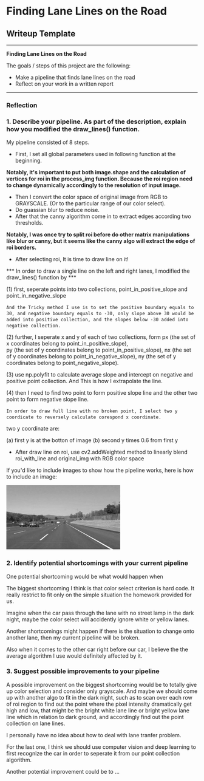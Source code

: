 # **Finding Lane Lines on the Road** 

## Writeup Template

---

**Finding Lane Lines on the Road**

The goals / steps of this project are the following:
* Make a pipeline that finds lane lines on the road
* Reflect on your work in a written report


[//]: # (Image References)

[image1]: ./examples/grayscale.jpg "Grayscale"

---

### Reflection

### 1. Describe your pipeline. As part of the description, explain how you modified the draw_lines() function.

My pipeline consisted of 8 steps. 

* First, I set all global parameters used in following function at the beginning.

**Notably, it's important to put both image.shape and the calculation of vertices for roi in the process_img function.
Because the roi region need to change dynamically accordingly to the resolution of input image.**

* Then I convert the color space of original image from RGB to GRAYSCALE. (Or to the particular range of our color select).
* Do guassian blur to reduce noise.
* After that the canny algorithm come in to extract edges according two thresholds.

**Notably, I was once try to split roi before do other matrix manipulations like blur or canny, but it seems like the canny algo will extract the edge of roi borders.**


* After selecting roi, It is time to draw line on it!

*** In order to draw a single line on the left and right lanes, I modified the draw_lines() function by ***

(1) first, seperate points into two collections, point_in_positive_slope and point_in_negative_slope

    And the Tricky method I use is to set the positive boundary equals to 30, and negative boundary equals to -30, only slope above 30 would be added into positive collection, and the slopes below -30 added into negative collection.

(2) further, I seperate x and y of each of two collections, form px (the set of x coordinates belong to point_in_positive_slope),   
    py (the set of y coordinates belong to point_in_positive_slope), nx (the set of y coordinates belong to point_in_negative_slope), ny (the set of y coordinates belong to point_negative_slope).
    
(3) use np.polyfit to calculate average slope and intercept on negative and positive point collection. And This is how I extrapolate the line.

(4) then I need to find two point to form positive slope line and the other two point to form negative slope line.
    
    In order to draw full line with no broken point, I select two y coordicate to reversely calculate corespond x coordinate.
two y coordinate are: 

  (a) first y is at the botton of image 
  (b) second y times 0.6 from first y

* After draw line on roi, use cv2.addWeighted method to linearly blend roi_with_line and original_img with RGB color space

If you'd like to include images to show how the pipeline works, here is how to include an image: 


![alt text][image1]


### 2. Identify potential shortcomings with your current pipeline


One potential shortcoming would be what would happen when 

The biggest shortcoming I think is that color select criterion is hard code.
It really restrict to fit only on the simple situation the homework provided for us.

Imagine when the car pass through the lane with no street lamp in the dark night, maybe the color select will accidently ignore white or yellow lanes.

Another shortcomings might happen if there is the situation to change onto another lane, then my current pipeline will be broken.

Also when it comes to the other car right before our car, I believe the the average algorithm I use would definitely affected by it.

### 3. Suggest possible improvements to your pipeline

A possible improvement on the biggest shortcoming would be to totally give up color selection and consider only grayscale.
And maybe we should come up with another algo to fit in the dark night, such as to scan over each row of roi region to find out the point where the pixel intensity dramatically get high and low, that might be the bright white lane line or bright yellow lane line which in relation to dark ground, and accordingly find out the point collection on lane lines.

I personally have no idea about how to deal with lane tranfer problem.

For the last one, I think we should use computer vision and deep learning to first recognize the car in order to seperate it from our point collection algorithm.




Another potential improvement could be to ...
